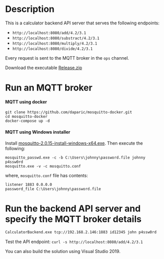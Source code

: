 # Description
This is a calculator backend API server that serves the following endpoints:
- `http://localhost:8080/add/4.2/3.1`
- `http://localhost:8080/substract/4.2/3.1`
- `http://localhost:8080/multiply/4.2/3.1`
- `http://localhost:8080/divide/4.2/3.1`

Every request is sent to the MQTT broker in the `ops` channel. 

Download the executable [Release.zip](https://github.com/daparic/CalculatorBackend/releases/download/0.0.1/Release.zip) 

# Run an MQTT broker
#### MQTT using docker
```
git clone https://github.com/daparic/mosquitto-docker.git
cd mosquitto-docker
docker-compose up -d
```

#### MQTT using Windows installer
Install [mosquitto-2.0.15-install-windows-x64.exe](https://mosquitto.org/files/binary/win64/mosquitto-2.0.15-install-windows-x64.exe). Then 
execute the following:
```
mosquitto_passwd.exe -c -b C:\Users\johnny\password.file johnny p4ssw0rd
mosquitto.exe -v -c mosquitto.conf
```

where, `mosquitto.conf` file has contents:
```
listener 1883 0.0.0.0
password_file C:\Users\johnny\password.file
```

# Run the backend API server and specify the MQTT broker details
```bash
CalculatorBackend.exe tcp://192.168.2.146:1883 id12345 john p4ssw0rd
```

Test the API endpoint: `curl -s http://localhost:8080/add/4.2/3.1`

You can also build the solution using Visual Studio 2019. 

